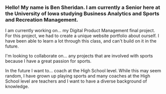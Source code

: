 ### Hello! My name is Ben Sheridan. I am currently a Senior here at the University of Iowa studying Business Analytics and Sports and Recreation Management. 

I am currently working on... my Digital Product Management final project. For this project, we had to create a unique website portfolio about ourself. I have been able to learn a lot through this class, and can't build on it in the future.

I'm looking to collaborate on... any projects that are involved with sports because I have a great passion for sports. 

In the future I want to... coach at the High School level. While this may seem random, I have grown up playing sports and many coaches at the High School level are teachers and I want to have a diverse background of knowledge.

<!--
**BenSheridan24/BenSheridan24** is a ✨ _special_ ✨ repository because its `README.md` (this file) appears on your GitHub profile.

Here are some ideas to get you started:

- 🔭 I’m currently working on ...
- 🌱 I’m currently learning ...
- 👯 I’m looking to collaborate on ...
- 🤔 I’m looking for help with ...
- 💬 Ask me about ...
- 📫 How to reach me: ...
- 😄 Pronouns: ...
- ⚡ Fun fact: ...
-->
